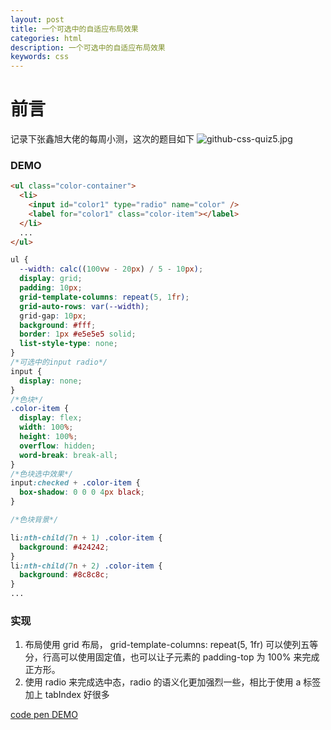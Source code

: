 ```yaml
---
layout: post
title: 一个可选中的自适应布局效果
categories: html
description: 一个可选中的自适应布局效果
keywords: css
---
```


# 前言

记录下张鑫旭大佬的每周小测，这次的题目如下
![github-css-quiz5.jpg](https://camo.githubusercontent.com/64346c2f86feed600229963fb1e25f93a2ec4bf9/68747470733a2f2f71696469616e2e717069632e636e2f71696469616e5f636f6d6d6f6e2f3334393537332f35373766663263643064343232363033393063306532343035353839326335322f30)

### DEMO

```html
<ul class="color-container">
  <li>
    <input id="color1" type="radio" name="color" />
    <label for="color1" class="color-item"></label>
  </li>
  ...
</ul>
```

```css
ul {
  --width: calc((100vw - 20px) / 5 - 10px);
  display: grid;
  padding: 10px;
  grid-template-columns: repeat(5, 1fr);
  grid-auto-rows: var(--width);
  grid-gap: 10px;
  background: #fff;
  border: 1px #e5e5e5 solid;
  list-style-type: none;
}
/*可选中的input radio*/
input {
  display: none;
}
/*色块*/
.color-item {
  display: flex;
  width: 100%;
  height: 100%;
  overflow: hidden;
  word-break: break-all;
}
/*色块选中效果*/
input:checked + .color-item {
  box-shadow: 0 0 0 4px black;
}

/*色块背景*/

li:nth-child(7n + 1) .color-item {
  background: #424242;
}
li:nth-child(7n + 2) .color-item {
  background: #8c8c8c;
}
...
```

### 实现

1. 布局使用 grid 布局， grid-template-columns: repeat(5, 1fr) 可以使列五等分，行高可以使用固定值，也可以让子元素的 padding-top 为 100% 来完成正方形。
2. 使用 radio 来完成选中态，radio 的语义化更加强烈一些，相比于使用 a 标签加上 tabIndex 好很多

[code pen DEMO](https://codepen.io/livetune/pen/dLvzww)
